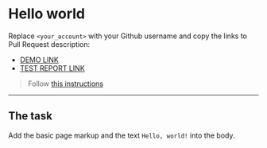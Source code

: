 # Hello world
Replace `<your_account>` with your Github username and copy the links to Pull Request description:
- [DEMO LINK](https://Julia2063.github.io/layout_hello-world/)
- [TEST REPORT LINK](https://Julia2063.github.io/layout_hello-world/report/html_report/)

> Follow [this instructions](https://mate-academy.github.io/layout_task-guideline/#how-to-solve-the-layout-tasks-on-github)
___

## The task 
Add the basic page markup and the text `Hello, world!` into the body.
